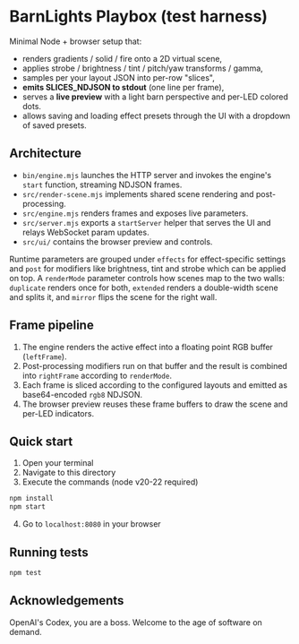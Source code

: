 # BarnLights Playbox (test harness)

Minimal Node + browser setup that:
- renders gradients / solid / fire onto a 2D virtual scene,
- applies strobe / brightness / tint / pitch/yaw transforms / gamma,
- samples per your layout JSON into per-row "slices",
- **emits SLICES_NDJSON to stdout** (one line per frame),
- serves a **live preview** with a light barn perspective and per-LED colored dots.
- allows saving and loading effect presets through the UI with a dropdown of saved presets.

## Architecture
- `bin/engine.mjs` launches the HTTP server and invokes the engine's `start` function, streaming NDJSON frames.
- `src/render-scene.mjs` implements shared scene rendering and post-processing.
- `src/engine.mjs` renders frames and exposes live parameters.
- `src/server.mjs` exports a `startServer` helper that serves the UI and relays WebSocket param updates.
- `src/ui/` contains the browser preview and controls.

Runtime parameters are grouped under `effects` for effect-specific settings
and `post` for modifiers like brightness, tint and strobe which can be applied on top.
A `renderMode` parameter controls how scenes map to the two walls: `duplicate` renders once for both, `extended` renders a double-width scene and splits it, and `mirror` flips the scene for the right wall.

## Frame pipeline
1. The engine renders the active effect into a floating point RGB buffer (`leftFrame`).
2. Post-processing modifiers run on that buffer and the result is combined into `rightFrame` according to `renderMode`.
3. Each frame is sliced according to the configured layouts and emitted as base64-encoded `rgb8` NDJSON.
4. The browser preview reuses these frame buffers to draw the scene and per-LED indicators.

## Quick start
1. Open your terminal
2. Navigate to this directory
3. Execute the commands (node v20-22 required)
```bash
npm install
npm start
```
4.  Go to `localhost:8080` in your browser

## Running tests
```bash
npm test
```

## Acknowledgements
OpenAI's Codex, you are a boss. Welcome to the age of software on demand.

